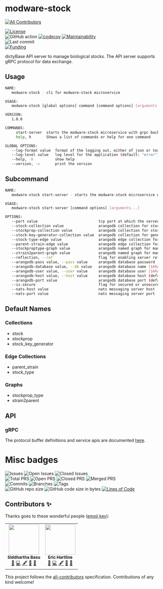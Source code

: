 # modware-stock
<!-- ALL-CONTRIBUTORS-BADGE:START - Do not remove or modify this section -->
[![All Contributors](https://img.shields.io/badge/all_contributors-2-orange.svg?style=flat-square)](#contributors-)
<!-- ALL-CONTRIBUTORS-BADGE:END -->

[![License](https://img.shields.io/badge/License-BSD%202--Clause-blue.svg)](LICENSE)  
![GitHub action](https://github.com/dictyBase/modware-stock/workflows/Continuous%20integration/badge.svg)
[![codecov](https://codecov.io/gh/dictyBase/modware-stock/branch/develop/graph/badge.svg)](https://codecov.io/gh/dictyBase/modware-stock)
[![Maintainability](https://api.codeclimate.com/v1/badges/30e9b0421a28b8e0d941/maintainability)](https://codeclimate.com/github/dictyBase/modware-stock/maintainability)  
![Last commit](https://badgen.net/github/last-commit/dictyBase/modware-stock/develop)   
[![Funding](https://badgen.net/badge/Funding/Rex%20L%20Chisholm,dictyBase,DCR/yellow?list=|)](https://projectreporter.nih.gov/project_info_description.cfm?aid=10024726&icde=0)

dictyBase API server to manage biological stocks. The API server supports gRPC protocol for data exchange.

## Usage

```bash
NAME:
   modware-stock - cli for modware-stock microservice

USAGE:
   modware-stock [global options] command [command options] [arguments...]

VERSION:
   1.0.0

COMMANDS:
     start-server  starts the modware-stock microservice with grpc backends
     help, h       Shows a list of commands or help for one command

GLOBAL OPTIONS:
   --log-format value  format of the logging out, either of json or text. (default: "json")
   --log-level value   log level for the application (default: "error")
   --help, -h          show help
   --version, -v       print the version
```

## Subcommand

```bash
NAME:
   modware-stock start-server - starts the modware-stock microservice with grpc backends

USAGE:
   modware-stock start-server [command options] [arguments...]

OPTIONS:
   --port value                            tcp port at which the server will be available (default: "9560")
   --stock-collection value                arangodb collection for storing biological stocks (default: "stock")
   --stockprop-collection value            arangodb collection for storing stock properties (default: "stockprop")
   --stock-key-generator-collection value  arangodb collection for generating unique IDs (default: "stock_key_generator")
   --stock-type-edge value                 arangodb edge collection for connecting stocks to their types (strain or plasmid) (default: "stock_type")
   --parent-strain-edge value              arangodb edge collection for connecting strains to their parent (default: "parent_strain")
   --stockproptype-graph value             arangodb named graph for managing relations between stocks and their properties (default: "stockprop_type")
   --strain2parent-graph value             arangodb named graph for managing relations between strains and their parents (default: "strain2parent")
   --reflection, --ref                     flag for enabling server reflection
   --arangodb-pass value, --pass value     arangodb database password [$ARANGODB_PASS]
   --arangodb-database value, --db value   arangodb database name [$ARANGODB_DATABASE]
   --arangodb-user value, --user value     arangodb database user [$ARANGODB_USER]
   --arangodb-host value, --host value     arangodb database host (default: "arangodb") [$ARANGODB_SERVICE_HOST]
   --arangodb-port value                   arangodb database port (default: "8529") [$ARANGODB_SERVICE_PORT]
   --is-secure                             flag for secured or unsecured arangodb endpoint
   --nats-host value                       nats messaging server host [$NATS_SERVICE_HOST]
   --nats-port value                       nats messaging server port [$NATS_SERVICE_PORT]
```

## Default Names

### Collections

- stock
- stockprop
- stock_key_generator

### Edge Collections

- parent_strain
- stock_type

### Graphs

- stockprop_type
- strain2parent

## API

### gRPC

The protocol buffer definitions and service apis are documented
[here](https://github.com/dictyBase/dictybaseapis/blob/master/dictybase/stock/stock.proto).

# Misc badges
![Issues](https://badgen.net/github/issues/dictyBase/modware-stock)
![Open Issues](https://badgen.net/github/open-issues/dictyBase/modware-stock)
![Closed Issues](https://badgen.net/github/closed-issues/dictyBase/modware-stock)  
![Total PRS](https://badgen.net/github/prs/dictyBase/modware-stock)
![Open PRS](https://badgen.net/github/open-prs/dictyBase/modware-stock)
![Closed PRS](https://badgen.net/github/closed-prs/dictyBase/modware-stock)
![Merged PRS](https://badgen.net/github/merged-prs/dictyBase/modware-stock)  
![Commits](https://badgen.net/github/commits/dictyBase/modware-stock/develop)
![Branches](https://badgen.net/github/branches/dictyBase/modware-stock)
![Tags](https://badgen.net/github/tags/dictyBase/modware-stock/?color=cyan)  
![GitHub repo size](https://img.shields.io/github/repo-size/dictyBase/modware-stock?style=plastic)
![GitHub code size in bytes](https://img.shields.io/github/languages/code-size/dictyBase/modware-stock?style=plastic)
[![Lines of Code](https://badgen.net/codeclimate/loc/dictyBase/modware-stock)](https://codeclimate.com/github/dictyBase/modware-stock/code)  

## Contributors ✨

Thanks goes to these wonderful people ([emoji key](https://allcontributors.org/docs/en/emoji-key)):

<!-- ALL-CONTRIBUTORS-LIST:START - Do not remove or modify this section -->
<!-- prettier-ignore-start -->
<!-- markdownlint-disable -->
<table>
  <tr>
    <td align="center"><a href="http://cybersiddhu.github.com/"><img src="https://avatars3.githubusercontent.com/u/48740?v=4" width="100px;" alt=""/><br /><sub><b>Siddhartha Basu</b></sub></a><br /><a href="https://github.com/dictyBase/modware-stock/issues?q=author%3Acybersiddhu" title="Bug reports">🐛</a> <a href="https://github.com/dictyBase/modware-stock/commits?author=cybersiddhu" title="Code">💻</a> <a href="#content-cybersiddhu" title="Content">🖋</a> <a href="https://github.com/dictyBase/modware-stock/commits?author=cybersiddhu" title="Documentation">📖</a> <a href="#maintenance-cybersiddhu" title="Maintenance">🚧</a></td>
    <td align="center"><a href="http://www.erichartline.net/"><img src="https://avatars3.githubusercontent.com/u/13489381?v=4" width="100px;" alt=""/><br /><sub><b>Eric Hartline</b></sub></a><br /><a href="https://github.com/dictyBase/modware-stock/issues?q=author%3Awildlifehexagon" title="Bug reports">🐛</a> <a href="https://github.com/dictyBase/modware-stock/commits?author=wildlifehexagon" title="Code">💻</a> <a href="#content-wildlifehexagon" title="Content">🖋</a> <a href="https://github.com/dictyBase/modware-stock/commits?author=wildlifehexagon" title="Documentation">📖</a> <a href="#maintenance-wildlifehexagon" title="Maintenance">🚧</a></td>
  </tr>
</table>

<!-- markdownlint-enable -->
<!-- prettier-ignore-end -->
<!-- ALL-CONTRIBUTORS-LIST:END -->

This project follows the [all-contributors](https://github.com/all-contributors/all-contributors) specification. Contributions of any kind welcome!